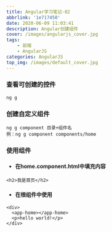 ```yaml
---
title: Angular学习笔记-02
abbrlink: '1e717450'
date: 2020-06-09 11:03:41
description: Angular创建组件
cover: /images/angularjs_cover.jpg
tags:
	- 前端
	- AngularJS
categories: AngularJS
top_img: /images/default_cover.jpg
---
```


### 查看可创建的控件

```
ng g
```

### 创建自定义组件

```
ng g component 目录+组件名
例：ng g component components/home
```

### 使用组件

* #### 在home.component.html中填充内容
```
<h2>我是首页</h2>

```

* #### 在根组件中使用
```
<div>
  <app-home></app-home>
  <p>hello world!</p>
</div>

```
